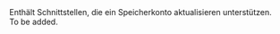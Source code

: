 <Namespace Name="Microsoft.Azure.Management.Storage.Fluent.StorageAccount.Update">
  <Docs>
    <summary>Enthält Schnittstellen, die ein Speicherkonto aktualisieren unterstützen.</summary> 
    <remarks>To be added.</remarks>
  </Docs>
</Namespace>
